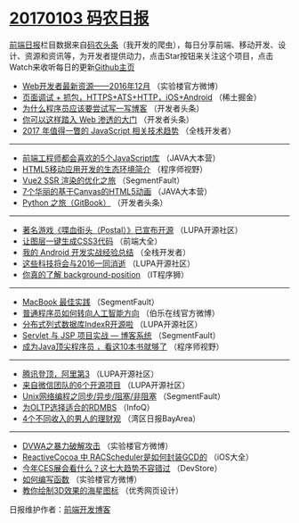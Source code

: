 # [20170103 码农日报](https://toutiao.qdkfweb.cn/date/2017/01/03)

[前端日报](https://qdkfweb.cn/c/news)栏目数据来自[码农头条](https://toutiao.qdkfweb.cn/)（我开发的爬虫），每日分享前端、移动开发、设计、资源和资讯等，为开发者提供动力，点击Star按钮来关注这个项目，点击Watch来收听每日的更新[Github主页](https://github.com/kujian/frontendDaily)
* [Web开发者最新资源——2016年12月](https://toutiao.qdkfweb.cn/20490.html) （实验楼官方微博）
* [页面调试 + 抓包，HTTPS+ATS+HTTP，iOS+Android](https://toutiao.qdkfweb.cn/20399.html) （稀土掘金）
* [为什么程序员应该要尝试写一写博客](https://toutiao.qdkfweb.cn/20464.html) （开发者头条）
* [你可以这样踏入 Web 渗透的大门](https://toutiao.qdkfweb.cn/20457.html) （开发者头条）
* [2017 年值得一瞥的 JavaScript 相关技术趋势](https://toutiao.qdkfweb.cn/20408.html) （全栈开发者）

***
* [前端工程师都会喜欢的5个JavaScript库](https://toutiao.qdkfweb.cn/20456.html) （JAVA大本营）
* [HTML5移动应用开发的生态环境简介](https://toutiao.qdkfweb.cn/20434.html) （程序师视野）
* [Vue2 SSR 渲染的优化之旅](https://toutiao.qdkfweb.cn/20431.html) （SegmentFault）
* [7个华丽的基于Canvas的HTML5动画](https://toutiao.qdkfweb.cn/20455.html) （JAVA大本营）
* [Python 之旅（GitBook）](https://toutiao.qdkfweb.cn/20460.html) （开发者头条）

***
* [著名游戏《喋血街头（Postal）》已宣布开源](https://toutiao.qdkfweb.cn/20451.html) （LUPA开源社区）
* [让图层一键生成CSS3代码](https://toutiao.qdkfweb.cn/20417.html) （前端大全）
* [我的 Android 开发实战经验总结](https://toutiao.qdkfweb.cn/20443.html) （全栈开发者）
* [这些科技将会与2016一同消逝](https://toutiao.qdkfweb.cn/20480.html) （LUPA开源社区）
* [你真的了解 background-position](https://toutiao.qdkfweb.cn/20421.html) （IT程序狮）

***
* [MacBook 最佳实践](https://toutiao.qdkfweb.cn/20427.html) （SegmentFault）
* [普通程序员如何转向人工智能方向](https://toutiao.qdkfweb.cn/20402.html) （伯乐在线官方微博）
* [分布式列式数据库IndexR开源啦](https://toutiao.qdkfweb.cn/20453.html) （LUPA开源社区）
* [Servlet 与 JSP 项目实战 — 博客系统](https://toutiao.qdkfweb.cn/20430.html) （SegmentFault）
* [成为Java顶尖程序员 ，看这10本书就够了](https://toutiao.qdkfweb.cn/20432.html) （程序师视野）

***
* [腾讯登顶，阿里第3](https://toutiao.qdkfweb.cn/20446.html) （LUPA开源社区）
* [来自微信团队的6个开源项目](https://toutiao.qdkfweb.cn/20448.html) （LUPA开源社区）
* [Unix网络编程之同步/异步/阻塞/非阻塞](https://toutiao.qdkfweb.cn/20428.html) （SegmentFault）
* [为OLTP选择适合的RDMBS](https://toutiao.qdkfweb.cn/20440.html) （InfoQ）
* [4个不同收入的男人的理财观](https://toutiao.qdkfweb.cn/20481.html) （湾区日报BayArea）

***
* [DVWA之暴力破解攻击](https://toutiao.qdkfweb.cn/20491.html) （实验楼官方微博）
* [ReactiveCocoa 中 RACScheduler是如何封装GCD的](https://toutiao.qdkfweb.cn/20442.html) （iOS大全）
* [今年CES展会看什么？这七大趋势不容错过](https://toutiao.qdkfweb.cn/20420.html) （DevStore）
* [如何编写函数](https://toutiao.qdkfweb.cn/20581.html) （实验楼官方微博）
* [教你绘制3D效果的海星图标](https://toutiao.qdkfweb.cn/20398.html) （优秀网页设计）

日报维护作者：[前端开发博客](https://qdkfweb.cn/) 